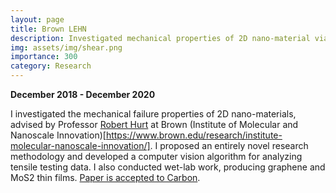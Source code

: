 ```yaml
---
layout: page
title: Brown LEHN
description: Investigated mechanical properties of 2D nano-material via computer vision.
img: assets/img/shear.png
importance: 300
category: Research
---
```


**December 2018 - December 2020**

I investigated the mechanical failure properties of 2D nano-materials, advised by Professor 
[Robert Hurt](https://vivo.brown.edu/display/rhurt) at Brown 
(Institute of Molecular and Nanoscale Innovation)[https://www.brown.edu/research/institute-molecular-nanoscale-innovation/]. 
I proposed an entirely novel research methodology and developed a computer vision algorithm for analyzing tensile testing data. 
I also conducted wet-lab work, producing graphene and MoS2 thin films.
[Paper is accepted to Carbon](https://www.sciencedirect.com/science/article/pii/S0008622320310526). 